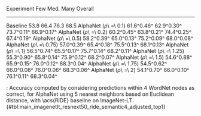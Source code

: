 Experiment                      Few        Med.        Many     Overall
-----------------------  ----------  ----------  ----------  ----------
Baseline                       53.8        66.4        76.3        68.5
AlphaNet (_ρ_\ =\ 0.1)   61.6^0.46^  62.9^0.30^  73.7^0.11^  66.9^0.17^
AlphaNet (_ρ_\ =\ 0.2)   60.2^0.45^  63.8^0.21^  74.4^0.25^  67.4^0.19^
AlphaNet (_ρ_\ =\ 0.5)   58.2^0.39^  65.0^0.13^  75.2^0.09^  68.0^0.08^
AlphaNet (_ρ_\ =\ 0.75)  57.0^0.39^  65.4^0.18^  75.5^0.13^  68.1^0.13^
AlphaNet (_ρ_\ =\ 1)     56.5^0.74^  65.5^0.17^  75.7^0.14^  68.2^0.11^
AlphaNet (_ρ_\ =\ 1.25)  55.3^0.90^  65.8^0.14^  75.9^0.12^  68.2^0.07^
AlphaNet (_ρ_\ =\ 1.5)   54.6^0.88^  65.9^0.15^  76.0^0.12^  68.3^0.04^
AlphaNet (_ρ_\ =\ 1.75)  54.5^0.62^  66.0^0.08^  76.0^0.06^  68.3^0.06^
AlphaNet (_ρ_\ =\ 2)     54.1^0.70^  66.0^0.10^  76.1^0.11^  68.3^0.04^

: Accuracy computed by considering predictions within 4 WordNet nodes as correct, for AlphaNet using 5 nearest neighbors based on Euclidean distance, with \acs{RIDE} baseline on ImageNet-LT. {#tbl:main_imagenetlt_resnext50_ride_semantic4_adjusted_top1}
